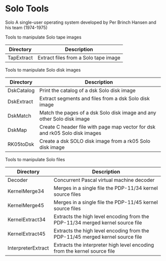 # Solo Tools
Solo A single-user operating system developed by Per Brinch Hansen and his team (1974-1975)

Tools to manipulate Solo tape images

|Directory |Description                        |
|----------|------------------------------------|
|TapExtract|Extract files from a Solo tape image|

Tools to manipulate Solo disk images

|Directory |Description                                                                |
|----------|---------------------------------------------------------------------------|
|DskCatalog|Print the catalog of a dsk Solo disk image                                 |
|DskExtract|Extract segments and files from a dsk Solo disk image                      |
|DskMatch  |Match the pages of a dsk Solo disk image and any other Solo disk image     | 
|DskMap    |Create C header file with page map vector for dsk and rk05 Solo disk images|  
|RK05toDsk |Create a dsk SOLO disk image from a rk05 Solo disk image                   |

Tools to manipulate Solo files

|Directory         |Description                                                                  |
|------------------|-----------------------------------------------------------------------------|
|Decoder           |Concurrent Pascal virtual machine decoder                                    |
|KernelMerge34     |Merges in a single file the PDP-11/34 kernel source files                    |
|KernelMerge45     |Merges in a single file the PDP-11/45 kernel source files                    |
|KernelExtract34   |Extracts the high level encoding from the PDP-11/34 merged kernel source file|
|KernelExtract45   |Extracts the high level encoding from the PDP-11/45 merged kernel source file|
|InterpreterExtract|Extracts the interpreter high level encoding from the kernel source file     |

